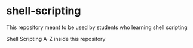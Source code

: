 # shell-scripting

This repository meant to be used by students who learning shell scripting

Shell Scripting A-Z inside this repository


